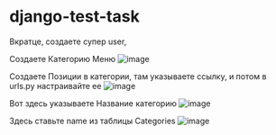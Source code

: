 # django-test-task


Вкратце, создаете супер user, 

Создаете Категорию Меню
![image](https://user-images.githubusercontent.com/108280776/234343683-b2fd3e44-9142-464e-93d6-29988e8613b0.png)

Создаете Позиции в категории, там указываете ссылку, и потом в urls.py настраивайте ее
![image](https://user-images.githubusercontent.com/108280776/234343889-2dcc2995-c1ec-4d17-b5c6-f40be80a4bfa.png)

Вот здесь указываете Название категорию
![image](https://user-images.githubusercontent.com/108280776/234345101-2af68d9e-b201-4f07-a14f-33ddb93208f5.png)

Здесь ставьте name из таблицы Categories
![image](https://user-images.githubusercontent.com/108280776/234345517-e74fe72c-05d6-465c-90d7-359eaad631a9.png)
